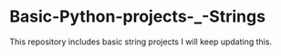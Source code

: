 # Basic-Python-projects-_-Strings
This repository includes basic string projects I will keep updating this.
